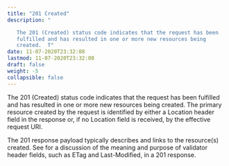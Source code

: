 ```yaml
---
title: "201 Created"
description: "

   The 201 (Created) status code indicates that the request has been
   fulfilled and has resulted in one or more new resources being
   created.  T"
date: 11-07-2020T23:32:08
lastmod: 11-07-2020T23:32:08
draft: false
weight: -5
collapsible: false
---
```



   The 201 (Created) status code indicates that the request has been
   fulfilled and has resulted in one or more new resources being
   created.  The primary resource created by the request is identified
   by either a Location header field in the response or, if no Location
   field is received, by the effective request URI.

   The 201 response payload typically describes and links to the
   resource(s) created.  See  for a discussion of the meaning
   and purpose of validator header fields, such as ETag and
   Last-Modified, in a 201 response.


                                                
